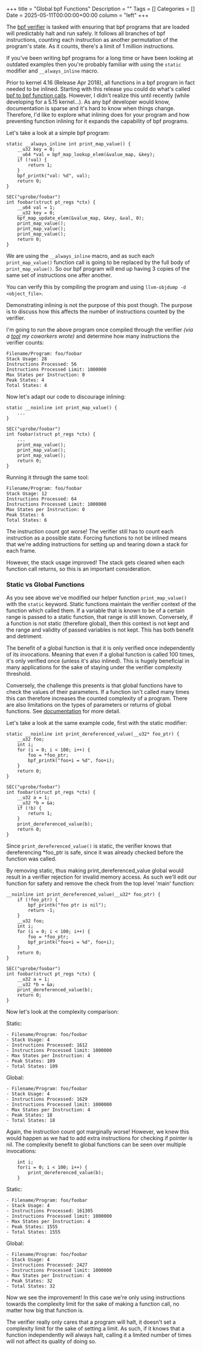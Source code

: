 +++
title = "Global bpf Functions"
Description = ""
Tags = []
Categories = []
Date = 2025-05-11T00:00:00+00:00
column = "left"
+++

The [bpf verifier](https://docs.ebpf.io/linux/concepts/verifier/) is tasked with ensuring that bpf programs that are loaded will predictably halt and run safely. It follows all branches of bpf instructions, counting each instruction as another permutation of the program's state. As it counts, there's a limit of 1 million instructions. 

If you've been writing bpf programs for a long time or have been looking at outdated examples then you're probably familiar with using the `static` modifier and `__always_inline` macro.

Prior to kernel 4.16 (Release Apr 2018), all functions in a bpf program in fact needed to be inlined. Starting with this release you could do what's called [bpf to bpf function calls](https://docs.cilium.io/en/stable/reference-guides/bpf/architecture/#bpf-to-bpf-calls). However, I didn't realize this until recently (while developing for a 5.15 kernel...). As any bpf developer would know, documentation is sparse and it's hard to know when things change. Therefore, I'd like to explore what inlining does for your program and how preventing function inlining for it expands the capability of bpf programs.

Let's take a look at a simple bpf program:

```
static __always_inline int print_map_value() {
    __u32 key = 0;
    __u64 *val = bpf_map_lookup_elem(&value_map, &key);
    if (!val) {
        return 1;
    }
    bpf_printk("val: %d", val);
    return 0;
}

SEC("uprobe/foobar")
int foobar(struct pt_regs *ctx) {
    __u64 val = 1;
    __u32 key = 0;
    bpf_map_update_elem(&value_map, &key, &val, 0);
    print_map_value();
    print_map_value();
    print_map_value();
    return 0;
}
```

We are using the `__always_inline` macro, and as such each `print_map_value()` function call is going to be replaced by the full body of `print_map_value()`. So our bpf program will end up having 3 copies of the same set of instructions one after another.

You can verify this by compiling the program and using `llvm-objdump -d <object_file>`.

Demonstrating inlining is not the purpose of this post though. The purpose is to discuss how this affects the number of instructions counted by the verifier.

I'm going to run the above program once compiled through the verifier _(via a [tool](https://github.com/DataDog/datadog-agent/tree/main/pkg/ebpf/verifier/calculator) my coworkers wrote)_ and determine how many instructions the verifier counts:

```
Filename/Program: foo/foobar  
Stack Usage: 28  
Instructions Processed: 56  
Instructions Processed Limit: 1000000  
Max States per Instruction: 0  
Peak States: 4  
Total States: 4  
```

Now let's adapt our code to discourage inlining:

```
static __noinline int print_map_value() {
    ...
}

SEC("uprobe/foobar")
int foobar(struct pt_regs *ctx) {
    ...
    print_map_value();
    print_map_value();
    print_map_value();
    return 0;
}
```

Running it through the same tool:

```
Filename/Program: foo/foobar
Stack Usage: 12
Instructions Processed: 64
Instructions Processed Limit: 1000000
Max States per Instruction: 0
Peak States: 6
Total States: 6
```

The instruction count got worse! The verifier still has to count each instruction as a possible state. Forcing functions to not be inlined means that we're adding instructions for setting up and tearing down a stack for each frame.

However, the stack usage improved! The stack gets cleared when each function call returns, so this is an important consideration.

### Static vs Global Functions

As you see above we've modified our helper function `print_map_value()` with the `static` keyword. Static functions maintain the verifier context of the function which called them. If a variable that is known to be of a certain range is passed to a static function, that range is still known. Conversely, if a function is not static (therefore global), then this context is not kept and the range and validity of passed variables is not kept. This has both benefit and detriment. 

The benefit of a global function is that it is only verified once independently of its invocations. Meaning that even if a global function is called 100 times, it's only verified once (unless it's also inlined). This is hugely beneficial in many applications for the sake of staying under the verifier complexity threshold.

Conversely, the challenge this presents is that global functions have to check the values of their parameters. If a function isn't called many times this can therefore increases the counted complexity of a program. There are also limitations on the types of parameters or returns of global functions. See [documentation](https://docs.ebpf.io/linux/concepts/functions/#pointers-in-global-functions) for more detail.

Let's take a look at the same example code, first with the static modifier:

```
static __noinline int print_dereferenced_value(__u32* foo_ptr) {
    __u32 foo;
    int i;
    for (i = 0; i < 100; i++) {
        foo = *foo_ptr;
        bpf_printk("foo+i = %d", foo+i);
    }
    return 0;
}

SEC("uprobe/foobar")
int foobar(struct pt_regs *ctx) {
    __u32 a = 1;
    __u32 *b = &a;
    if (!b) {
        return 1;
    }
    print_dereferenced_value(b);
    return 0;
}

```

Since `print_dereferenced_value()` is static, the verifier knows that dereferencing *foo_ptr is safe, since it was already checked before the function was called. 

By removing static, thus making print_dereferenced_value global would result in a verifier rejection for invalid memory access. As such we'll edit our function for safety and remove the check from the top level 'main' function:

```
__noinline int print_dereferenced_value(__u32* foo_ptr) {
    if (!foo_ptr) {
        bpf_printk("foo ptr is nil");
        return -1;
    }
    __u32 foo;
    int i;
    for (i = 0; i < 100; i++) {
        foo = *foo_ptr;
        bpf_printk("foo+i = %d", foo+i);
    }
    return 0;
}

SEC("uprobe/foobar")
int foobar(struct pt_regs *ctx) {
    __u32 a = 1;
    __u32 *b = &a;
    print_dereferenced_value(b);
    return 0;
}
```

Now let's look at the complexity comparison:

Static:
```
- Filename/Program: foo/foobar
- Stack Usage: 4
- Instructions Processed: 1612
- Instructions Processed limit: 1000000
- Max States per Instruction: 4
- Peak States: 109
- Total States: 109
```

Global:
```
- Filename/Program: foo/foobar
- Stack Usage: 4
- Instructions Processed: 1629
- Instructions Processed limit: 1000000
- Max States per Instruction: 4
- Peak States: 18
- Total States: 18
```

Again, the instruction count got marginally worse! However, we knew this would happen as we had to add extra instructions for checking if pointer is nil. The complexity benefit to global functions can be seen over multiple invocations:

```
    int i;
    for(i = 0; i < 100; i++) {
        print_dereferenced_value(b);
    }
```

Static:

```
- Filename/Program: foo/foobar
- Stack Usage: 4
- Instructions Processed: 161305
- Instructions Processed limit: 1000000
- Max States per Instruction: 4
- Peak States: 1555
- Total States: 1555
```

Global:

```
- Filename/Program: foo/foobar
- Stack Usage: 4
- Instructions Processed: 2427
- Instructions Processed limit: 1000000
- Max States per Instruction: 4
- Peak States: 32
- Total States: 32
```

Now we see the improvement! In this case we're only using instructions towards the complexity limit for the sake of making a function call, no matter how big that function is. 

The verifier really only cares that a program will halt, it doesn't set a complexity limit for the sake of setting a limit. As such, if it knows that a function independently will always halt, calling it a limited number of times will not affect its quality of doing so.
